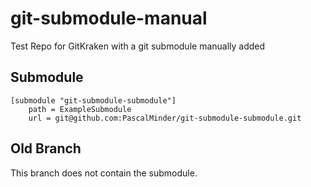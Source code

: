# git-submodule-manual
Test Repo for GitKraken with a git submodule manually added

## Submodule
```
[submodule "git-submodule-submodule"]
	path = ExampleSubmodule
	url = git@github.com:PascalMinder/git-submodule-submodule.git
```

## Old Branch
This branch does not contain the submodule.
